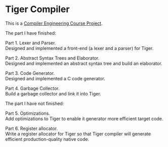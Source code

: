 # Tiger Compiler

This is a [Compiler Engineering Course Project](http://staff.ustc.edu.cn/~bjhua/courses/compiler/2014/).

The part I have finished:

Part 1. Lexer and Parser.
</br>Designed and implemented a front-end (a lexer and a parser) for Tiger.

Part 2. Abstract Syntax Trees and Elaborator.
</br>Designed and implemented an abstract syntax tree and build an elaborator.

Part 3. Code Generator.
</br>Designed and implemented a C code generator.

Part 4. Garbage Collector.
</br>Build a garbage collector and link it into Tiger.

The part I have not finished:

Part 5. Optimizations.
</br>Add optimizations to Tiger to enable it generator more efficient target code.

Part 6. Register allocator.
</br>Write a register allocator for Tiger so that Tiger compiler will generate efficient production-quality native code.

